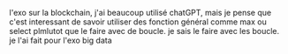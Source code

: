 l'exo sur la blockchain, j'ai beaucoup utilisé chatGPT, mais je pense que c'est interessant de savoir utiliser des fonction général comme max ou select plmlutot que le faire avec de boucle. je sais le faire avec les boucle. je l'ai fait pour l'exo big data